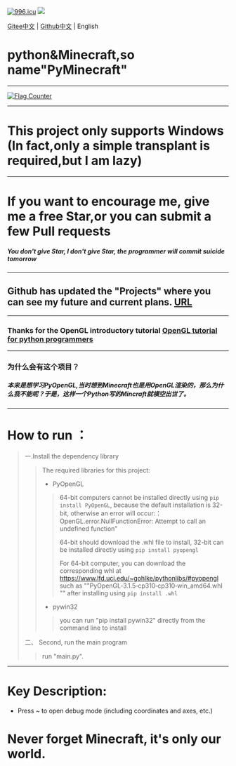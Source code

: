<a href="https://996.icu"><img src="https://img.shields.io/badge/link-996.icu-red.svg" alt="996.icu" /></a>
<img src="https://img.shields.io/badge/Fast-Based on PyOpenGL-blue.svg" />

[Gitee中文](https://gitee.com/this_is_the_best_name/PyMinecraft/blob/master/README.md) | [Github中文](https://github.com/chinese-wzq/PyMinecraft/README.md) | English
# python&Minecraft,so name"PyMinecraft"
******************************************************************************
<a href="https://info.flagcounter.com/zBbk"><img src="https://s05.flagcounter.com/map/zBbk/size_l/txt_000000/border_CCCCCC/pageviews_1/viewers_0/flags_0/" alt="Flag Counter" border="0"></a>
******************************************************************************
# This project only supports Windows (In fact,only a simple transplant is required,but I am lazy)
******************************************************************************
# If you want to encourage me, give me a free Star,or you can submit a few Pull requests
##### You don't give Star, I don't give Star, the programmer will commit suicide tomorrow
******************************************************************************
## Github has updated the "Projects" where you can see my future and current plans. [URL](https://github.com/yi-ge-shuai-qi-de-kai-fa-zhe/PyMinecraft/projects/)
******************************************************************************
### Thanks for the OpenGL introductory tutorial [OpenGL tutorial for python programmers](https://blog.csdn.net/xufive/article/details/86565130)
******************************************************************************
### 为什么会有这个项目？
##### 本来是想学习PyOpenGL,当时想到Minecraft也是用OpenGL渲染的，那么为什么我不能呢？于是，这样一个Python写的Mincraft就横空出世了。
******************************************************************************

# How to run ：
>一.Install the dependency library
>>The required libraries for this project:
>>* PyOpenGL
>>>64-bit computers cannot be installed directly using `pip install PyOpenGL`, because the default installation is 32-bit, otherwise an error will occur:：OpenGL.error.NullFunctionError: Attempt to call an undefined function”
>>>
>>>64-bit should download the .whl file to install, 32-bit can be installed directly using `pip install pyopengl`
>>>
>>>For 64-bit computer, you can download the corresponding whl at https://www.lfd.uci.edu/~gohlke/pythonlibs/#pyopengl such as ""PyOpenGL‑3.1.5‑cp310‑cp310‑win_amd64.whl "" after installing using `pip install .whl`
>>* pywin32
>>>you can run "pip install pywin32" directly from the command line to install
>
>二、 Second, run the main program
>>run "main.py".
******************************************************************************
# Key Description:
* Press ~ to open debug mode (including coordinates and axes, etc.)
# Never forget Minecraft, it's only our world.
